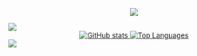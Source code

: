 <p align="center">
  <a href="https://github.com/DenverCoder1/readme-typing-svg"><img src="https://readme-typing-svg.herokuapp.com?font=Time+New+Roman&color=cyan&size=25&center=true&vCenter=true&width=600&height=100&lines=Hi+there!+I'm+Mia;"></a>
</p>
<!-- Line break -->
<img src="https://user-images.githubusercontent.com/73097560/115834477-dbab4500-a447-11eb-908a-139a6edaec5c.gif">
<!-- - :office: &nbsp;I'm currently working at **[84.51°]**
- :seedling: &nbsp;I’m currently working on my **[homelab]** -->
<!-- - :speech_balloon: &nbsp;I like to talk about **iOS**
- :computer: &nbsp;Connect with me on **[LinkedIn]** -->

<div align="center">
  <a href="#github-stats-title">
    <img src="https://raw.githubusercontent.com/miabosheva/github-stats-transparent/output/generated/overview.svg" alt="GitHub stats"/>
  </a>
  <a href="#github-stats-title">
    <img src="https://raw.githubusercontent.com/miabosheva/github-stats-transparent/output/generated/languages.svg" alt="Top Languages"/>
  </a>
</div>


<!-- Line break -->
<img src="https://user-images.githubusercontent.com/73097560/115834477-dbab4500-a447-11eb-908a-139a6edaec5c.gif">
